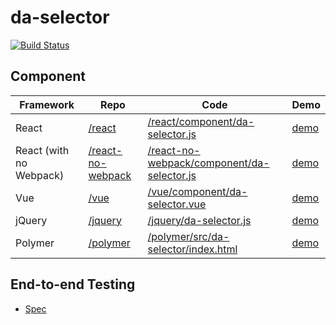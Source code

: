 da-selector
======

[![Build Status](https://travis-ci.org/jaychsu/da-selector.svg?branch=master)](https://travis-ci.org/jaychsu/da-selector)

## Component

| Framework | Repo | Code | Demo |
| --- | --- | --- | --- |
| React | [/react](./react) | [/react/component/da-selector.js](./react/component/da-selector.js) | [demo](https://jaychsu.github.io/da-selector/react/dist) |
| React (with no Webpack) | [/react-no-webpack](./react-no-webpack) | [/react-no-webpack/component/da-selector.js](./react-no-webpack/component/da-selector.js) | [demo](https://jaychsu.github.io/da-selector/react-no-webpack) |
| Vue | [/vue](./vue) | [/vue/component/da-selector.vue](./vue/component/da-selector.vue) | [demo](https://jaychsu.github.io/da-selector/vue/dist) |
| jQuery | [/jquery](./jquery) | [/jquery/da-selector.js](./jquery/da-selector.js) | [demo](https://jaychsu.github.io/da-selector/jquery) |
| Polymer | [/polymer](./polymer) | [/polymer/src/da-selector/index.html](./polymer/src/da-selector/index.html) | [demo](https://jaychsu.github.io/da-selector/polymer/build/es5-bundled) |

## End-to-end Testing

- [Spec](./cypress/integration/da_selector_spec.js)
